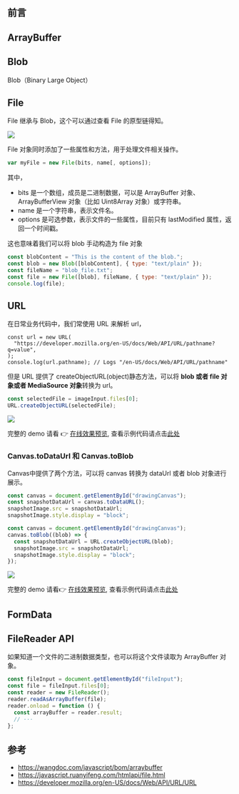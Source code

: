 ## 前言

## ArrayBuffer

## Blob

Blob（Binary Large Object）

## File

File 继承与 Blob，这个可以通过查看 File 的原型链得知。

![](https://cdn.jsdelivr.net/gh/chenxiaoyao6228/cloudimg@main/2023/js-file-inheritance.png)

File 对象同时添加了一些属性和方法，用于处理文件相关操作。

```js
var myFile = new File(bits, name[, options]);
```

其中，

- bits 是一个数组，成员是二进制数据，可以是 ArrayBuffer 对象、ArrayBufferView 对象（比如 Uint8Array 对象）或字符串。
- name 是一个字符串，表示文件名。
- options 是可选参数，表示文件的一些属性，目前只有 lastModified 属性，返回一个时间戳。

这也意味着我们可以将 blob 手动构造为 file 对象

```js
const blobContent = "This is the content of the blob.";
const blob = new Blob([blobContent], { type: "text/plain" });
const fileName = "blob_file.txt";
const file = new File([blob], fileName, { type: "text/plain" });
console.log(file);
```

## URL

在日常业务代码中，我们常使用 URL 来解析 url，

```
const url = new URL(
  "https://developer.mozilla.org/en-US/docs/Web/API/URL/pathname?q=value",
);
console.log(url.pathname); // Logs "/en-US/docs/Web/API/URL/pathname"
```

但是 URL 提供了 createObjectURL(object)静态方法，可以将 **blob 或者 file 对象或者 MediaSource 对象**转换为 url。

```js
const selectedFile = imageInput.files[0];
URL.createObjectURL(selectedFile);
```

![](https://cdn.jsdelivr.net/gh/chenxiaoyao6228/cloudimg@main/2023/file-createObjectURL.png)

完整的 demo 请看 👉 [在线效果预览](https://chenxiaoyao6228.github.io/html-preview/?https://github.com/chenxiaoyao6228/fe-notes/blob/main/Javascript/_demo/binary/url.html), 查看示例代码请点击[此处](./_demo/binary/url.html)

### Canvas.toDataUrl 和 Canvas.toBlob

Canvas中提供了两个方法，可以将 canvas 转换为 dataUrl 或者 blob 对象进行展示。


```js
const canvas = document.getElementById("drawingCanvas");
const snapshotDataUrl = canvas.toDataURL();
snapshotImage.src = snapshotDataUrl;
snapshotImage.style.display = "block";
```

```js
const canvas = document.getElementById("drawingCanvas");
canvas.toBlob((blob) => {
  const snapshotDataUrl = URL.createObjectURL(blob);
  snapshotImage.src = snapshotDataUrl;
  snapshotImage.style.display = "block";
});
```

![](https://cdn.jsdelivr.net/gh/chenxiaoyao6228/cloudimg@main/2023/canvas-toDataUrl.png)

完整的 demo 请看👉 [在线效果预览](https://chenxiaoyao6228.github.io/html-preview/?https://github.com/chenxiaoyao6228/fe-notes/blob/main/Javascript/_demo/binary/canvas-toDataUrl.html), 查看示例代码请点击[此处](./_demo/binary/canvas-toDataUrl.html)

## FormData

## FileReader API

如果知道一个文件的二进制数据类型，也可以将这个文件读取为 ArrayBuffer 对象。

```js
const fileInput = document.getElementById("fileInput");
const file = fileInput.files[0];
const reader = new FileReader();
reader.readAsArrayBuffer(file);
reader.onload = function () {
  const arrayBuffer = reader.result;
  // ···
};
```

## 参考

- https://wangdoc.com/javascript/bom/arraybuffer
- https://javascript.ruanyifeng.com/htmlapi/file.html
- https://developer.mozilla.org/en-US/docs/Web/API/URL/URL
